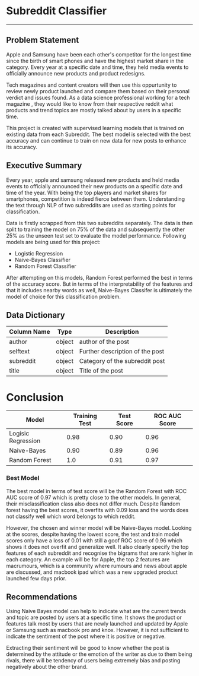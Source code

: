 # Subreddit Classifier
---

## Problem Statement

Apple and Samsung have been each other's competitor for the longest time since the birth of smart phones and have the highest market share in the category.  Every year at a specific date and time, they held media events to officially announce new products and product redesigns.

Tech magazines and content creators will then use this oppurtunity to review newly product launched and compare them based on their personal verdict and issues found. As a data science professional working for a tech magazine , they would like to know from their respective reddit what products and trend topics are mostly talked about by users in a specific time.

This project is created with supervised learning models that is trained on existing data from each Subreddit.  The best model is selected with the best accuracy and can continue to train on new data for new posts to enhance its accuracy.

## Executive Summary 
Every year, apple and samsung released new products and held media events to officially announced their new products on a specific date and time of the year. With being the top players and market shares for smartphones, competition is indeed fierce between them. Understanding the text through NLP of two subreddits are used as starting points for classification.

Data is firstly scrapped from this two subreddits separately. The data is then split to training the model on 75% of the data and subsequently the other 25% as the unseen test set to evaluate the model performance. Following models are being used for this project:

- Logistic Regression
- Naive-Bayes Classifier
- Random Forest Classifier

After attempting on this models, Random Forest performed the best in terms of the accuracy score. But in terms of the interpretability of the features and that it includes nearby words as well, Naive-Bayes Classifer is ultimately the model of choice for this classification problem.

## Data Dictionary
|Column Name| Type | Description |
| ---| ---| ---| 
|author| object| author of the post|
|selftext| object | Further description of the post |
|subreddit| object|  Category of the subreddit post|
|title| object | Title of the post |
# Conclusion 

|Model| Training Test    | Test Score |  ROC AUC Score |
| ----------- | ----------- | ----------- |   ----------- |
| Logisic Regression | 0.98    |       0.90     |   0.96 | 
|Naive-Bayes   | 0.90     |   0.89       |   0.96 |
|Random Forest|  1.0 |  0.91  |   0.97 |

### Best Model 

The best model in terms of test score will be the Random Forest with  ROC AUC score of 0.97 which is pretty close to the other models. In general, their misclassification class also does not differ much. Despite Random forest having the best scores, it overfits with 0.09 loss and the words does not classify well which word belongs to which reddit. 


However, the chosen and winner model will be Naive-Bayes model. Looking  at the scores, despite having the lowest score, the test and train model scores only have a loss of 0.01 with still a goof ROC  score of 0.96 which shows it does not overfit and generalize well. It also clearly specify the top features of each subreddit and recognise the bigrams that are rank higher in each category. An example will be for Apple, the top 2 features are macrumours, which is a community where rumours and news about apple are discussed, and macbook ipad which was a new upgraded product launched few days prior.


## Recommendations

Using Naive Bayes model can help to indicate what are the current trends and topic are posted by users at a specific time. It shows the product or features talk most by users that are newly launched and updated by Apple or Samsung such as macbook pro and knox. However, it is not sufficient to indicate the sentiment of the post where it is positive or negative.

Extracting their sentiment will be good to know whether the post is determined by the attitude or the emotion of the writer as due to them being rivals, there will be tendency of users being extremely bias and posting negatively about the other brand. 
